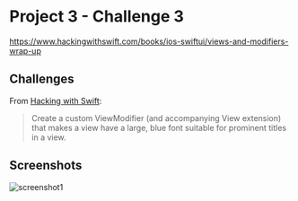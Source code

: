 # Project 3 - Challenge 3

https://www.hackingwithswift.com/books/ios-swiftui/views-and-modifiers-wrap-up

## Challenges

From [Hacking with Swift](https://www.hackingwithswift.com/books/ios-swiftui/views-and-modifiers-wrap-up):
>Create a custom ViewModifier (and accompanying View extension) that makes a view have a large, blue font suitable for prominent titles in a view.

## Screenshots

![screenshot1](screenshots/screen01.png)
